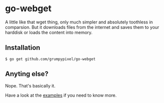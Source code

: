 # go-webget

A little like that wget thing, only much simpler and absolutely toothless in comparsion. But it downloads files from the internet and saves them to your harddisk or loads the content into memory.

## Installation

`$ go get github.com/grumpypixel/go-webget`

## Anyting else?

Nope. That's basically it.

Have a look at the [examples](https://github.com/grumpypixel/go-webget/tree/main/examples) if you need to know more.
